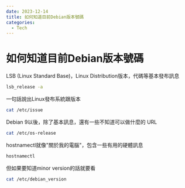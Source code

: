 ```yaml
---
date: 2023-12-14
title: 如何知道目前Debian版本號碼
categories:
  - Tech
---
```


# 如何知道目前Debian版本號碼

LSB (Linux Standard Base)，Linux Distribution版本，代碼等基本發布訊息

```bash
lsb_release -a
```

一句話說出Linux發布系統跟版本

```bash
cat /etc/issue
```

Debian 9以後，除了基本訊息，還有一些不知道可以做什麼的 URL

```bash
cat /etc/os-release
```

hostnamectl就像"關於我的電腦"，包含一些有用的硬體訊息

```bash
hostnamectl
```

但如果要知道minor version的話就要看

```bash
cat /etc/debian_version
```
